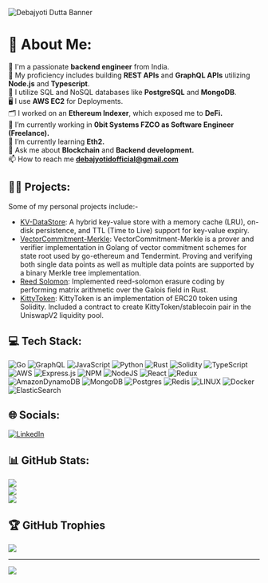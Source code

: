 ![Debajyoti Dutta Banner](https://github.com/DeboDevelop/DeboDevelop/assets/44782833/02a2e661-4803-4d20-b0a1-6b0dbc807775)

# 💫 About Me:
🎯 I'm a passionate **backend engineer** from India.<br>🔧 My proficiency includes building **REST APIs** and **GraphQL APIs** utilizing **Node.js** and **Typescript**.<br>💾 I utilize SQL and NoSQL databases like **PostgreSQL** and **MongoDB**.<br>🖥 I use **AWS EC2** for Deployments.<br>🗂️ I worked on an **Ethereum Indexer**, which exposed me to **DeFi.**<br>🔭 I’m currently working in **0bit Systems FZCO as Software Engineer (Freelance).**<br>🌱 I’m currently learning **Eth2.**<br>💬 Ask me about **Blockchain** and **Backend development.**<br>📫 How to reach me **debajyotidofficial@gmail.com**

## 👨‍💻  Projects:

Some of my personal projects include:-
- [KV-DataStore](https://github.com/DeboDevelop/KV-DataStore): A hybrid key-value store with a memory cache (LRU), on-disk persistence, and TTL (Time to Live) support for key-value expiry.
- [VectorCommitment-Merkle](https://github.com/DeboDevelop/VectorCommitment-Merkle): VectorCommitment-Merkle is a prover and verifier implementation in Golang of vector commitment schemes for state root used by go-ethereum and Tendermint. Proving and verifying both single data points as well as multiple data points are supported by a binary Merkle tree implementation.
- [Reed Solomon](https://github.com/DeboDevelop/ReedSolomon): Implemented reed-solomon erasure coding by performing matrix arithmetic over the Galois field in Rust.
- [KittyToken](https://github.com/DeboDevelop/KittyToken): KittyToken is an implementation of ERC20 token using Solidity. Included a contract to create KittyToken/stablecoin pair in the UniswapV2 liquidity pool.

## 💻 Tech Stack:
![Go](https://img.shields.io/badge/go-%2300ADD8.svg?style=for-the-badge&logo=go&logoColor=white) ![GraphQL](https://img.shields.io/badge/-GraphQL-E10098?style=for-the-badge&logo=graphql&logoColor=white) ![JavaScript](https://img.shields.io/badge/javascript-%23323330.svg?style=for-the-badge&logo=javascript&logoColor=%23F7DF1E) ![Python](https://img.shields.io/badge/python-3670A0?style=for-the-badge&logo=python&logoColor=ffdd54) ![Rust](https://img.shields.io/badge/rust-%23000000.svg?style=for-the-badge&logo=rust&logoColor=white) ![Solidity](https://img.shields.io/badge/Solidity-%23363636.svg?style=for-the-badge&logo=solidity&logoColor=white) ![TypeScript](https://img.shields.io/badge/typescript-%23007ACC.svg?style=for-the-badge&logo=typescript&logoColor=white) ![AWS](https://img.shields.io/badge/AWS-%23FF9900.svg?style=for-the-badge&logo=amazon-aws&logoColor=white) ![Express.js](https://img.shields.io/badge/express.js-%23404d59.svg?style=for-the-badge&logo=express&logoColor=%2361DAFB) ![NPM](https://img.shields.io/badge/NPM-%23000000.svg?style=for-the-badge&logo=npm&logoColor=white) ![NodeJS](https://img.shields.io/badge/node.js-6DA55F?style=for-the-badge&logo=node.js&logoColor=white) ![React](https://img.shields.io/badge/react-%2320232a.svg?style=for-the-badge&logo=react&logoColor=%2361DAFB) ![Redux](https://img.shields.io/badge/redux-%23593d88.svg?style=for-the-badge&logo=redux&logoColor=white) ![AmazonDynamoDB](https://img.shields.io/badge/Amazon%20DynamoDB-4053D6?style=for-the-badge&logo=Amazon%20DynamoDB&logoColor=white) ![MongoDB](https://img.shields.io/badge/MongoDB-%234ea94b.svg?style=for-the-badge&logo=mongodb&logoColor=white) ![Postgres](https://img.shields.io/badge/postgres-%23316192.svg?style=for-the-badge&logo=postgresql&logoColor=white) ![Redis](https://img.shields.io/badge/redis-%23DD0031.svg?style=for-the-badge&logo=redis&logoColor=white) ![LINUX](https://img.shields.io/badge/Linux-FCC624?style=for-the-badge&logo=linux&logoColor=black) ![Docker](https://img.shields.io/badge/docker-%230db7ed.svg?style=for-the-badge&logo=docker&logoColor=white) ![ElasticSearch](https://img.shields.io/badge/-ElasticSearch-005571?style=for-the-badge&logo=elasticsearch)

## 🌐 Socials:
[![LinkedIn](https://img.shields.io/badge/LinkedIn-%230077B5.svg?logo=linkedin&logoColor=white)](https://linkedin.com/in/debajyoti-dutta-150a041b5) 

## 📊 GitHub Stats:
![](https://github-readme-stats.vercel.app/api?username=DeboDevelop&theme=dark&hide_border=false&include_all_commits=true&count_private=true)<br/>
![](https://github-readme-streak-stats.herokuapp.com/?user=DeboDevelop&theme=dark&hide_border=false)<br/>
![](https://github-readme-stats.vercel.app/api/top-langs/?username=DeboDevelop&theme=dark&hide_border=false&include_all_commits=true&count_private=true&layout=compact)

## 🏆 GitHub Trophies
![](https://github-profile-trophy.vercel.app/?username=DeboDevelop&theme=radical&no-frame=false&no-bg=false&margin-w=4)

---
[![](https://visitcount.itsvg.in/api?id=DeboDevelop&icon=0&color=0)](https://visitcount.itsvg.in)


